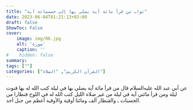 ```yaml
---
title: "ثواب من قرأ مائة آية يصلي بها إلى خمسمائة آية"
date: 2023-06-04T01:21:13+03:00
draft: false
ShowToc: False
cover:
    image: img/06.jpg
    alt: 'صورة'
    caption: ''
#    hidden: false
summary: 
tags: [""]
categories: ["القرآن الكريم", "الصلاة"]
---
```

عن أبي عبد الله
عليه‌السلام قال من قرأ مائة آية يصلي بها في ليلة كتب الله له بها قنوت
ليلة ومن قرأ مائتي آية في ليلة من غير صلاة الليل كتب الله له في اللوح
قنطارا من الحسنات ـ والقنطار ألف ومائتا أوقية والأوقية أعظم من
جبل أحد.


